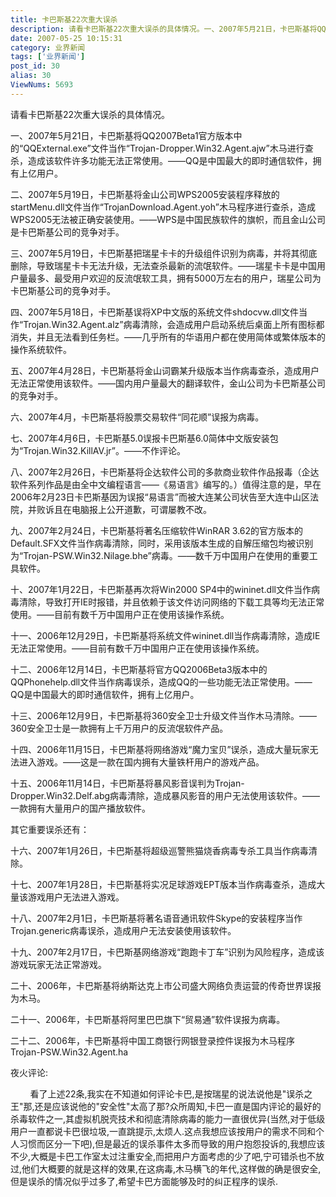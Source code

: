 ```yaml
---
title: 卡巴斯基22次重大误杀
description: 请看卡巴斯基22次重大误杀的具体情况。一、2007年5月21日，卡巴斯基将QQ2007Beta1官方版本中的&ldquo;QQExternal.exe&rdquo;文件当作&ldquo;Trojan-Dropper.Win32.Agent.ajw&rdquo;木马进行查杀，造成该软件许多功能无法正常使用。&mdash;&mdash;QQ是中国最大的即时通信软件，拥有上亿用户。二、2007年5月19日，卡巴斯基将金山公司WPS2005安装程序释放的startMenu.dll文件当作&ldquo;T...
date: 2007-05-25 10:15:31
category: 业界新闻
tags: ['业界新闻']
post_id: 30
alias: 30
ViewNums: 5693
---
```


请看卡巴斯基22次重大误杀的具体情况。

一、2007年5月21日，卡巴斯基将QQ2007Beta1官方版本中的&ldquo;QQExternal.exe&rdquo;文件当作&ldquo;Trojan-Dropper.Win32.Agent.ajw&rdquo;木马进行查杀，造成该软件许多功能无法正常使用。&mdash;&mdash;QQ是中国最大的即时通信软件，拥有上亿用户。

二、2007年5月19日，卡巴斯基将金山公司WPS2005安装程序释放的startMenu.dll文件当作&ldquo;TrojanDownload.Agent.yoh&rdquo;木马程序进行查杀，造成WPS2005无法被正确安装使用。&mdash;&mdash;WPS是中国民族软件的旗帜，而且金山公司是卡巴斯基公司的竞争对手。

三、2007年5月19日，卡巴斯基把瑞星卡卡的升级组件识别为病毒，并将其彻底删除，导致瑞星卡卡无法升级，无法查杀最新的流氓软件。&mdash;&mdash;瑞星卡卡是中国用户量最多、最受用户欢迎的反流氓软工具，拥有5000万左右的用户，瑞星公司为卡巴斯基公司的竞争对手。

四、2007年5月18日，卡巴斯基误将XP中文版的系统文件shdocvw.dll文件当作&ldquo;Trojan.Win32.Agent.alz&rdquo;病毒清除，会造成用户启动系统后桌面上所有图标都消失，并且无法看到任务栏。&mdash;&mdash;几乎所有的华语用户都在使用简体或繁体版本的操作系统软件。

五、2007年4月28日，卡巴斯基将金山词霸某升级版本当作病毒查杀，造成用户无法正常使用该软件。&mdash;&mdash;国内用户量最大的翻译软件，金山公司为卡巴斯基公司的竞争对手。

六、2007年4月，卡巴斯基将股票交易软件&ldquo;同花顺&rdquo;误报为病毒。

七、2007年4月6日，卡巴斯基5.0误报卡巴斯基6.0简体中文版安装包为&ldquo;Trojan.Win32.KillAV.jr&rdquo;。&mdash;&mdash;不作评论。

八、2007年2月26日，卡巴斯基将企达软件公司的多款商业软件作品报毒（企达软件系列作品是由全中文编程语言&mdash;&mdash;《易语言》编写的。）值得注意的是，早在2006年2月23日卡巴斯基因为误报&ldquo;易语言&rdquo;而被大连某公司状告至大连中山区法院，并败诉且在电脑报上公开道歉，可谓屡教不改。

九、2007年2月24日，卡巴斯基将著名压缩软件WinRAR 3.62的官方版本的Default.SFX文件当作病毒清除，同时，采用该版本生成的自解压缩包均被识别为&ldquo;Trojan-PSW.Win32.Nilage.bhe&rdquo;病毒。&mdash;&mdash;数千万中国用户在使用的重要工具软件。

十、2007年1月22日，卡巴斯基再次将Win2000 SP4中的wininet.dll文件当作病毒清除，导致打开IE时报错，并且依赖于该文件访问网络的下载工具等均无法正常使用。&mdash;&mdash;目前有数千万中国用户正在使用该操作系统。

十一、2006年12月29日，卡巴斯基将系统文件wininet.dll当作病毒清除，造成IE无法正常使用。&mdash;&mdash;目前有数千万中国用户正在使用该操作系统。

十二、2006年12月14日，卡巴斯基将官方QQ2006Beta3版本中的QQPhonehelp.dll文件当作病毒误杀，造成QQ的一些功能无法正常使用。&mdash;&mdash;QQ是中国最大的即时通信软件，拥有上亿用户。

十三、2006年12月9日，卡巴斯基将360安全卫士升级文件当作木马清除。&mdash;&mdash;360安全卫士是一款拥有上千万用户的反流氓软件产品。

十四、2006年11月15日，卡巴斯基将网络游戏&ldquo;魔力宝贝&rdquo;误杀，造成大量玩家无法进入游戏。&mdash;&mdash;这是一款在国内拥有大量铁杆用户的游戏产品。

十五、2006年11月14日，卡巴斯基将暴风影音误判为Trojan-Dropper.Win32.Delf.abg病毒清除，造成暴风影音的用户无法使用该软件。&mdash;&mdash;一款拥有大量用户的国产播放软件。

其它重要误杀还有：

十六、2007年1月26日，卡巴斯基将超级巡警熊猫烧香病毒专杀工具当作病毒清除。

十七、2007年1月28日，卡巴斯基将实况足球游戏EPT版本当作病毒查杀，造成大量该游戏用户无法进入游戏。

十八、2007年2月1日，卡巴斯基将著名语音通讯软件Skype的安装程序当作Trojan.generic病毒误杀，造成用户无法安装使用该软件。

十九、2007年2月17日，卡巴斯基网络游戏&ldquo;跑跑卡丁车&rdquo;识别为风险程序，造成该游戏玩家无法正常游戏。

二十、2006年，卡巴斯基将纳斯达克上市公司盛大网络负责运营的传奇世界误报为木马。

二十一、2006年，卡巴斯基将阿里巴巴旗下&ldquo;贸易通&rdquo;软件误报为病毒。

二十二、2006年，卡巴斯基将中国工商银行网银登录控件误报为木马程序 Trojan-PSW.Win32.Agent.ha

夜火评论:

        看了上述22条,我实在不知道如何评论卡巴,是按瑞星的说法说他是"误杀之王"那,还是应该说他的"安全性"太高了那?众所周知,卡巴一直是国内评论的最好的杀毒软件之一,其虚拟机脱壳技术和彻底清除病毒的能力一直很优异(当然,对于低级用户一直都说卡巴很垃圾,一直跳提示,太烦人.这点我想应该按用户的需求不同和个人习惯而区分一下吧),但是最近的误杀事件太多而导致的用户抱怨投诉的,我想应该不少,大概是卡巴工作室太过注重安全,而把用户方面考虑的少了吧,宁可错杀也不放过,他们大概要的就是这样的效果,在这病毒,木马横飞的年代,这样做的确是很安全,但是误杀的情况似乎过多了,希望卡巴方面能够及时的纠正程序的误杀.

